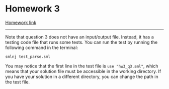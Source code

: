 # Homework 3

[Homework link](https://docs.google.com/document/d/14rkTShnErNoh0DLebtplGDpJK5Frzv0InnWHr2vlfJY/edit?usp=sharing)

---

Note that question 3 does not have an input/output file. Instead, it has a testing code file that runs some tests.
You can run the test by running the following command in the terminal:

```smlnj test_parse.sml```

You may notice that the first line in the test file is `use "hw3_q3.sml"`, which means that your solution file must be accessible in the working directory. If you have your solution in a different directory, you can change the path in the test file.